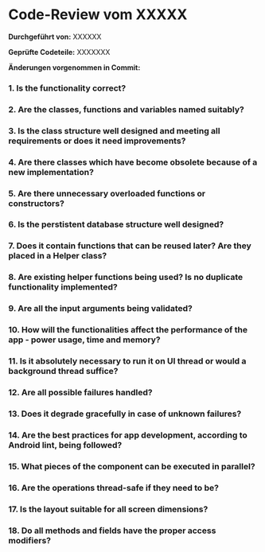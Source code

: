 # Code-Review vom XXXXX

**Durchgeführt von:**  XXXXXX

**Geprüfte Codeteile:** XXXXXXX

**Änderungen vorgenommen in Commit:** 

### 1. Is the functionality correct?


### 2. Are the classes, functions and variables named suitably?


### 3. Is the class structure well designed and meeting all requirements or does it need improvements?


### 4. Are there classes which have become obsolete because of a new implementation?


### 5. Are there unnecessary overloaded functions or constructors?


### 6. Is the perstistent database structure well designed?


### 7. Does it contain functions that can be reused later? Are they placed in a Helper class?


### 8. Are existing helper functions being used? Is no duplicate functionality implemented?


### 9. Are all the input arguments being validated?


### 10. How will the functionalities affect the performance of the app - power usage, time and memory?


### 11. Is it absolutely necessary to run it on UI thread or would a background thread suffice?


### 12. Are all possible failures handled?


### 13. Does it degrade gracefully in case of unknown failures?


### 14. Are the best practices for app development, according to Android lint, being followed?


### 15. What pieces of the component can be executed in parallel?


### 16. Are the operations thread-safe if they need to be?


### 17. Is the layout suitable for all screen dimensions?


### 18. Do all methods and fields have the proper access modifiers?
